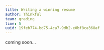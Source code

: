 ```yaml
---
title: Writing a winning resume
author: Thinkful
team: grading
time: 5
uuid: 19feb774-bd75-4ca7-9db2-e0bf8ca368af
---
```


coming soon...
